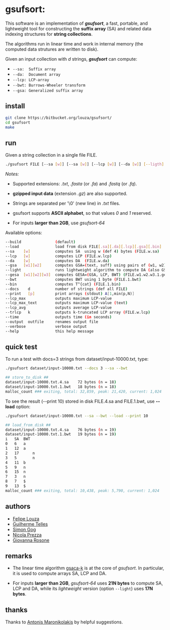 # gsufsort: 

This software is an implementation of **_gsufsort_**, a fast, portable, and lightweight tool for constructing the **suffix array** (SA) and related data indexing structures for **string collections**. 

The algorithms run in linear time and work in internal memory (the computed data strutures are written to disk). 

Given an input collection with _d_ strings, **_gsufsort_** can compute:

* ``--sa:  Suffix array``
* ``--da:  Document array``
* ``--lcp: LCP-array``
* ``--bwt: Burrows-Wheeler transform``
* ``--gsa: Generalized suffix array``

## install

```sh
git clone https://bitbucket.org/louza/gsufsort/ 
cd gsufsort
make 
```

## run

Given a string collection in a single file FILE.

```sh
./gsufsort FILE [--sa [w]] [--sa [w]] [--lcp [w]] [--da [w]] [--ligth] [--gsa [w1] [w2]] [--gesa [w1] [w2] [w3]] [--bwt] [--bin] [--docs d] [--print [p]] [--lcp_max] [--lcp_max_text] [--lcp_avg] [--trlcp [k]] [--output out]
```

_Notes:_ 

- Supported extensions: _.txt_, _.fasta_ (or _.fa_) and _.fastq_ (or _.fq_).

- **gzipped input data** (extension _.gz_) are also supported.

- Strings are separated per '\0' (new line) in _.txt_ files.

- gsufsort supports **ASCII alphabet**, so that values _0_ and _1_ reserved.

- For inputs **larger than 2GB**, use _gsufsort-64_

Available options:

```sh
--build	              (default)
--load                load from disk FILE[.sa][.da][.lcp][.gsa][.bin]
--sa    [w]           computes SA  using w (def 4) bytes (FILE.w.sa)
--lcp   [w]           computes LCP (FILE.w.lcp)
--da    [w]           computes DA  (FILE.w.da)
--gsa   [w1][w2]      computes GSA=(text, suff) using pairs of (w1, w2) bytes (FILE.w1.w2.gsa)
--light               runs lightweight algorithm to compute DA (also GSA)
--gesa  [w1][w2][w3]  computes GESA=(GSA, LCP, BWT) (FILE.w1.w2.w3.1.gesa)
--bwt                 computes BWT using 1 byte (FILE.1.bwt)
--bin                 computes T^{cat} (FILE.1.bin)
--docs    d           number of strings (def all FILE)
--print   [p]         print arrays (stdout) A[1,min(p,N)]
--lcp_max             outputs maximum LCP-value
--lcp_max_text        outputs maximum LCP-value (text)
--lcp_avg             outputs average LCP-value
--trlcp   k           outputs k-truncated LCP array (FILE.w.lcp)
--time                outputs time (in seconds)
--output  outfile     renames output file
--verbose             verbose output
--help                this help message
```

## quick test

To run a test with docs=3 strings from dataset/input-10000.txt, type:

```sh
./gsufsort dataset/input-10000.txt --docs 3 --sa --bwt
```

```sh
## store_to_disk ##
dataset/input-10000.txt.4.sa	72 bytes (n = 18)
dataset/input-10000.txt.1.bwt	18 bytes (n = 18)
malloc_count ### exiting, total: 32,859, peak: 21,420, current: 1,024
```

To see the result (--print 10) stored in disk FILE.4.sa and FILE.1.bwt, use **--load** option:

```sh
./gsufsort dataset/input-10000.txt --sa --bwt --load --print 10
```

```sh
## load_from_disk ##
dataset/input-10000.txt.4.sa	76 bytes (n = 19)
dataset/input-10000.txt.1.bwt	19 bytes (n = 19)
i	SA	BWT
0	6	a
1	12	a
2	17      n
3	5       n
4	11	b
5	9	n
6	15	n
7	3	n
8	7	$
9	13	$
malloc_count ### exiting, total: 10,438, peak: 5,790, current: 1,024
```

## authors

* [Felipe Louza](https://github.com/felipelouza)
* [Guilherme Telles](https://github.com/gptelles)
* [Simon Gog](https://github.com/simongog)
* [Nicola Prezza](https://github.com/nicolaprezza)
* [Giovanna Rosone](https://github.com/giovannarosone/)

## remarks

* The linear time algorithm [gsaca-k](https://github.com/felipelouza/gsa-is) is at the core of _gsufsort_. In particular, it is used to compute arrays SA, LCP and DA.

* For inputs **larger than 2GB**, _gsufsort-64_ uses **21N bytes** to compute SA, LCP and DA, while its _lightweight_ version (option ``--light``) uses **17N bytes**.

## thanks

Thanks to [Antonis Maronikolakis](https://github.com/antmarakis) by helpful suggestions.
